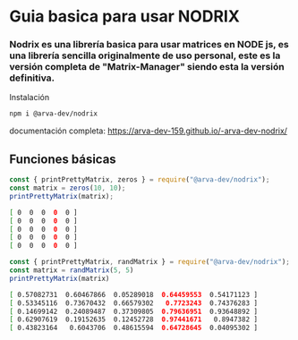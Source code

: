 # Guia basica para usar NODRIX

### Nodrix es una librería basica para usar matrices en NODE js, es una librería sencilla originalmente de uso personal, este es la versión completa de "Matrix-Manager" siendo esta la versión definitiva.

Instalación
```bash
npm i @arva-dev/nodrix
```

documentación completa:
https://arva-dev-159.github.io/-arva-dev-nodrix/

## Funciones básicas
```javascript
const { printPrettyMatrix, zeros } = require("@arva-dev/nodrix");
const matrix = zeros(10, 10);
printPrettyMatrix(matrix);
```
```bash
[ 0  0  0  0  0 ]
[ 0  0  0  0  0 ]
[ 0  0  0  0  0 ]
[ 0  0  0  0  0 ]
[ 0  0  0  0  0 ]
```
```javascript
const { printPrettyMatrix, randMatrix } = require("@arva-dev/nodrix");
const matrix = randMatrix(5, 5)
printPrettyMatrix(matrix)
```
```bash
[ 0.57082731  0.60467866  0.05289018  0.64459553  0.54171123 ]
[ 0.53345116  0.73670432  0.66579302   0.7723243  0.74376283 ]
[ 0.14699142  0.24089487  0.37309805  0.79636951  0.93648892 ]
[ 0.62907619  0.19152635  0.12452728  0.97441671   0.8947382 ]
[ 0.43823164   0.6043706  0.48615594  0.64728645  0.04095302 ]
```

